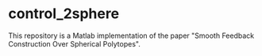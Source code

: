 # control_2sphere
This repository is a Matlab implementation of the paper "Smooth Feedback Construction Over Spherical Polytopes".
